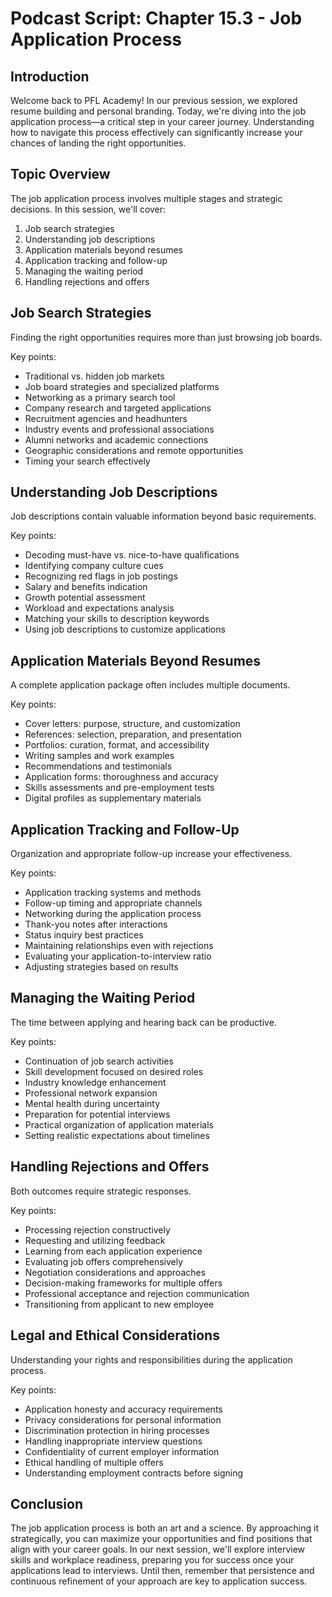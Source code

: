 # Podcast Script: Chapter 15.3 - Job Application Process

## Introduction
Welcome back to PFL Academy! In our previous session, we explored resume building and personal branding. Today, we're diving into the job application process—a critical step in your career journey. Understanding how to navigate this process effectively can significantly increase your chances of landing the right opportunities.

## Topic Overview
The job application process involves multiple stages and strategic decisions. In this session, we'll cover:
1. Job search strategies
2. Understanding job descriptions
3. Application materials beyond resumes
4. Application tracking and follow-up
5. Managing the waiting period
6. Handling rejections and offers

## Job Search Strategies
Finding the right opportunities requires more than just browsing job boards.

Key points:
- Traditional vs. hidden job markets
- Job board strategies and specialized platforms
- Networking as a primary search tool
- Company research and targeted applications
- Recruitment agencies and headhunters
- Industry events and professional associations
- Alumni networks and academic connections
- Geographic considerations and remote opportunities
- Timing your search effectively

## Understanding Job Descriptions
Job descriptions contain valuable information beyond basic requirements.

Key points:
- Decoding must-have vs. nice-to-have qualifications
- Identifying company culture cues
- Recognizing red flags in job postings
- Salary and benefits indication
- Growth potential assessment
- Workload and expectations analysis
- Matching your skills to description keywords
- Using job descriptions to customize applications

## Application Materials Beyond Resumes
A complete application package often includes multiple documents.

Key points:
- Cover letters: purpose, structure, and customization
- References: selection, preparation, and presentation
- Portfolios: curation, format, and accessibility
- Writing samples and work examples
- Recommendations and testimonials
- Application forms: thoroughness and accuracy
- Skills assessments and pre-employment tests
- Digital profiles as supplementary materials

## Application Tracking and Follow-Up
Organization and appropriate follow-up increase your effectiveness.

Key points:
- Application tracking systems and methods
- Follow-up timing and appropriate channels
- Networking during the application process
- Thank-you notes after interactions
- Status inquiry best practices
- Maintaining relationships even with rejections
- Evaluating your application-to-interview ratio
- Adjusting strategies based on results

## Managing the Waiting Period
The time between applying and hearing back can be productive.

Key points:
- Continuation of job search activities
- Skill development focused on desired roles
- Industry knowledge enhancement
- Professional network expansion
- Mental health during uncertainty
- Preparation for potential interviews
- Practical organization of application materials
- Setting realistic expectations about timelines

## Handling Rejections and Offers
Both outcomes require strategic responses.

Key points:
- Processing rejection constructively
- Requesting and utilizing feedback
- Learning from each application experience
- Evaluating job offers comprehensively
- Negotiation considerations and approaches
- Decision-making frameworks for multiple offers
- Professional acceptance and rejection communication
- Transitioning from applicant to new employee

## Legal and Ethical Considerations
Understanding your rights and responsibilities during the application process.

Key points:
- Application honesty and accuracy requirements
- Privacy considerations for personal information
- Discrimination protection in hiring processes
- Handling inappropriate interview questions
- Confidentiality of current employer information
- Ethical handling of multiple offers
- Understanding employment contracts before signing

## Conclusion
The job application process is both an art and a science. By approaching it strategically, you can maximize your opportunities and find positions that align with your career goals. In our next session, we'll explore interview skills and workplace readiness, preparing you for success once your applications lead to interviews. Until then, remember that persistence and continuous refinement of your approach are key to application success.